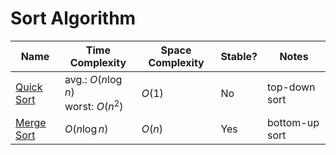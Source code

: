 Sort Algorithm
======

| Name                          | Time Complexity                          | Space Complexity | Stable? | Notes          |
| ----------------------------- | ---------------------------------------- | ---------------- | ------- | -------------- |
| [Quick Sort](./quick_sort.py) | avg.: $O(n\log{n})$<br>worst: $O(n^{2})$ | $O(1)$           | No      | top-down sort  |
| [Merge Sort](./merge_sort.py) | $O(n\log{n})$                            | $O(n)$           | Yes     | bottom-up sort |

